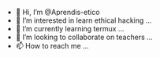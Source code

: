 - 👋 Hi, I’m @Aprendis-etico
- 👀 I’m interested in learn ethical hacking ...
- 🌱 I’m currently learning termux  ...
- 💞️ I’m looking to collaborate on teachers  ...
- 📫 How to reach me ...

<!---
Aprendis-etico/Aprendis-etico is a ✨ special ✨ repository because its `README.md` (this file) appears on your GitHub profile.
You can click the Preview link to take a look at your changes.
--->
